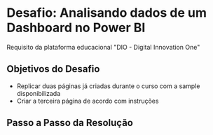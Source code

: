 # Desafio: Analisando dados de um Dashboard no Power BI
Requisito da plataforma educacional "DIO - Digital Innovation One"

## Objetivos do Desafio
- Replicar duas páginas já criadas durante o curso com a sample disponibilizada
- Criar a terceira página de acordo com instruções

## Passo a Passo da Resolução
